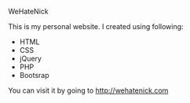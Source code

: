 WeHateNick

This is my personal website. I created using following:
* HTML
* CSS
* jQuery
* PHP
* Bootsrap

You can visit it by going to http://wehatenick.com
